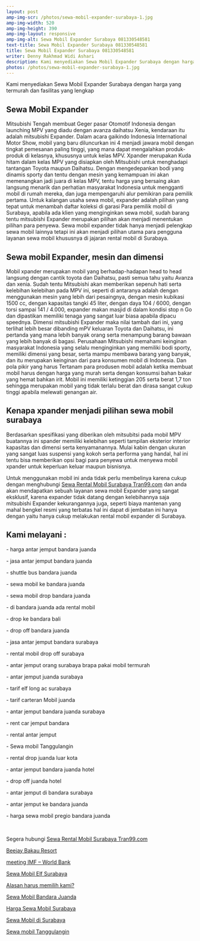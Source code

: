 ```yaml
---
layout: post
amp-img-scr: /photos/sewa-mobil-expander-surabaya-1.jpg
amp-img-width: 520
amp-img-height: 390
amp-img-layout: responsive
amp-img-alt: Sewa Mobil Expander Surabaya 081330548581
text-title: Sewa Mobil Expander Surabaya 081330548581
title: Sewa Mobil Expander Surabaya 081330548581
writer: Denny Rakhmad Widi Ashari
description: Kami menyediakan Sewa Mobil Expander Surabaya dengan harga yang termurah dan fasilitas yang lengkap
photos: /photos/sewa-mobil-expander-surabaya-1.jpg
---
```

<p class="post">Kami menyediakan Sewa Mobil Expander Surabaya dengan harga yang termurah dan fasilitas yang lengkap</p>

<h2 class="post">Sewa Mobil Expander</h2>
<p class="post">Mitsubishi Tengah membuat Geger pasar Otomotif Indonesia dengan launching MPV yang diadu dengan avanza daihatsu Xenia, kendaraan itu adalah mitsubishi Expander. Dalam acara gaikindo Indonesia International Motor Show, mobil yang baru diluncurkan ini 4 menjadi jawara mobil dengan tingkat pemesanan paling tinggi, yang mana dapat mengalahkan produk-produk di kelasnya, khususnya untuk kelas MPV. Xpander merupakan Kuda hitam dalam kelas MPV yang disiapkan oleh Mitsubishi untuk menghadapi tantangan Toyota maupun Daihatsu. Dengan mengedepankan bodi yang dinamis sporty dan tentu dengan mesin yang kemampuan ini akan memenangkan jadi juara di kelas MPV, tentu harga yang bersaing akan langsung menarik dan perhatian masyarakat Indonesia untuk mengganti mobil di rumah mereka, dan juga mempengaruhi alur pemikiran para pemilik pertama. 
Untuk kalangan usaha sewa mobil, expander adalah pilihan yang tepat untuk menambah daftar koleksi di garasi Para pemilik mobil di Surabaya, apabila ada klien yang menginginkan sewa mobil, sudah barang tentu mitsubishi Expander merupakan pilihan akan menjadi menentukan pilihan para penyewa. Sewa mobil expander tidak hanya menjadi pelengkap sewa mobil lainnya tetapi ini akan menjadi pilihan utama para pengguna layanan sewa mobil khususnya di jajaran rental mobil di Surabaya.</p>
<h2 class="post">Sewa mobil Expander, mesin dan dimensi</h2>
<amp-img class="post" src="/photos/sewa-mobil-expander-surabaya-2.jpg" width="520" height="390" layout="responsive" alt="Sewa Mobil Avanza Surabaya"></amp-img>
<p class="post">Mobil xpander merupakan mobil yang berhadap-hadapan head to head langsung dengan cantik toyota dan Daihatsu, pasti semua tahu yaitu Avanza dan xenia. Sudah tentu Mitsubishi akan memberikan sepenuh hati serta kelebihan kelebihan pada MPV ini, seperti di antaranya adalah dengan menggunakan mesin yang lebih dari pesaingnya, dengan mesin kubikasi 1500 cc, dengan kapasitas tangki 45 liter, dengan daya 104 / 6000, dengan torsi sampai 141 / 4.000, expander makan masjid di dalam kondisi stop n Go dan dipastikan memiliki tenaga yang sangat luar biasa apabila dipacu speednya.
Dimensi mitsubishi Expander maka nilai tambah dari ini, yang terlihat lebih besar dibanding mPV keluaran Toyota dan Daihatsu, ini pertanda yang mana lebih banyak orang serta menampung barang bawaan yang lebih banyak di bagasi. Perusahaan Mitsubishi memahami keinginan masyarakat Indonesia yang selalu menginginkan yang memiliki bodi sporty, memiliki dimensi yang besar, serta mampu membawa barang yang banyak, dan itu merupakan keinginan dari para konsumen mobil di Indonesia. Dan pola pikir yang harus Tertanam para produsen mobil adalah ketika membuat mobil harus dengan harga yang murah serta dengan konsumsi bahan bakar yang hemat bahkan irit. Mobil ini memiliki ketinggian 205 serta berat 1,7 ton sehingga merupakan mobil yang tidak terlalu berat dan dirasa sangat cukup tinggi apabila melewati genangan air.</p>
<h2 class="post">Kenapa xpander menjadi pilihan sewa mobil surabaya</h2>
<p class="post">Berdasarkan spesifikasi yang diberikan oleh mitsubitsi pada mobil MPV buatannya ini spander memiliki kelebihan seperti tampilan eksterior interior kapasitas dan dimensi serta kenyamanannya. Mulai kabin dengan ukuran yang sangat luas suspensi yang kokoh serta performa yang handal, hal ini tentu bisa memberikan opsi bagi para penyewa untuk menyewa mobil xpander untuk keperluan keluar maupun bisnisnya.</p>
<p class="post">Untuk menggunakan mobil ini anda tidak perlu membelinya karena cukup dengan menghubungi <a href="https://tran99.com/">Sewa Rental Mobil Surabaya Tran99.com</a> dan anda akan mendapatkan sebuah layanan sewa mobil Expander yang sangat eksklusif, karena expander tidak datang dengan kelebihannya saja mitsubishi Expander kekurangannya juga, seperti biaya mantenan yang mahal bengkel resmi yang terbatas hal ini dapat di jembatan ini hanya dengan yaitu hanya cukup melakukan rental mobil expander di Surabaya.</p>
<amp-img class="post" src="/photos/sewa-mobil-expander-surabaya-3.jpg" width="520" height="390" layout="responsive" alt="Sewa Mobil Avanza Surabaya"></amp-img>

<h2 class="post"></h2>
<h2 class="post">Kami melayani :</h2>
<p class="post">- harga antar jemput bandara juanda</p>
<p class="post">- jasa antar jemput bandara juanda</p>
<p class="post">- shuttle bus bandara juanda</p>
<p class="post">- sewa mobil ke bandara juanda</p>
<p class="post">- sewa mobil drop bandara juanda</p>
<p class="post">- di bandara juanda ada rental mobil</p>
<p class="post">- drop ke bandara bali</p>
<p class="post">- drop off bandara juanda</p>
<p class="post">- jasa antar jemput bandara surabaya</p>
<p class="post">- rental mobil drop off surabaya</p>
<p class="post">- antar jemput orang surabaya brapa pakai mobil termurah</p>
<p class="post">- antar jemput juanda surabaya</p>
<p class="post">- tarif elf long ac surabaya</p>
<p class="post">- tarif carteran Mobil juanda</p>
<p class="post">- antar jemput bandara juanda surabaya</p>
<p class="post">- rent car jemput bandara</p>
<p class="post">- rental antar jemput</p>
<p class="post">- Sewa mobil Tanggulangin</p>
<p class="post">- rental drop juanda luar kota</p>
<p class="post">- antar jemput bandara juanda hotel</p>
<p class="post">- drop off juanda hotel</p>
<p class="post">- antar jemput di bandara surabaya </p>
<p class="post">- antar jemput ke bandara juanda</p>
<p class="post">- harga sewa mobil pregio bandara juanda</p>
<p class="post"><br></p>
<p class="post">Segera hubungi <a href="https://tran99.com/">Sewa Rental Mobil Surabaya Tran99.com</a></p>
<p class="post"><a href="https://tran99.com/2018/04/12/beejay-bakau-resort/">Beejay Bakau Resort</a></p>
<p class="post"><a href="https://tran99.com/2018/10/05/rental-annual-meeting-imf-world-bank-di-bali/">meeting IMF – World Bank</a></p>
<p class="post"><a href="https://tran99.com/2018/09/28/sewa-mobil-elf-surabaya/">Sewa Mobil Elf Surabaya</a></p>
<p class="post"><a href="https://tran99.com/2018/11/05/keunggulan-rental-mobil-surabaya/">Alasan harus memilih kami?</a></p>
<p class="post"><a href="https://tran99.com/2018/07/23/sewa-mobil-bandara-juanda/">Sewa Mobil Bandara Juanda</a></p>
<p class="post"><a href="https://tran99.com/2018/06/21/harga-sewa-mobil-surabaya/">Harga Sewa Mobil Surabaya</a></p>
<p class="post"><a href="https://tran99.com/2018/05/27/sewa-mobil-di-surabaya/">Sewa Mobil di Surabaya</a></p>
<p class="post"><a href="https://tran99.com/2018/08/16/sewa-mobil-tanggulangin/">Sewa mobil Tanggulangin</a></p>
<p class="post"><br></p>